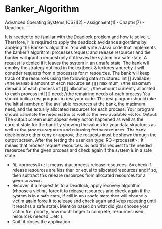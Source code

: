 # Banker_Algorithm
Advanced Operating Systems (CS342) - Assignment(1) - Chapter(7) - Deadlock

It is needed to be familiar with the Deadlock problem and how to solve it. Therefore, it is
required to apply the deadlock avoidance algorithms by applying the Banker's algorithm.
You will write a Java code that implements the banker’s algorithm: processes request and
release resources and the banker will grant a request only if it leaves the system in a safe
state. A request is denied if it leaves the system in an unsafe state.
The bank will employ the strategy outlined in the textbook & lectures whereby it will
consider requests from n processes for m resources. The bank will keep track of the
resources using the following data structures:
int [] available; //the available amount of each resource
int [][] maximum; //the maximum demand of each process
int [][] allocation; //the amount currently allocated to each process
int [][] need; //the remaining needs of each process
You should build a test program to test your code. The test program should take the initial
number of the available resources at the bank, the maximum need, and the actually
allocated resources for each process. Your program should calculate the need matrix as
well as the new available vector.
Output:
The output screen must appear every action happened as well as the current state for the
bank by showing the values for your data structures as well as the process requests and
releasing forthe resources. The bank decisionsto either deny or approve the requests must
be shown through the output screen.
After the testing the user can type:
RQ <process#> <r1> <r2> <r3>: It means that process request resources. So add this
request to the needed resources for the given process and check again if the system
is in a safe state.
- RL <process#> <r1> <r2> <r3>: It means that process release resources. So check if
release resources are less than or equal to allocated resources and if so, then subtract
this release resources from allocated resources for a given process.
- Recover: if a request let to a Deadlock, apply recovery algorithm (choose a victim , force it
to release resources and check again if the system is in a safe state, if still in an unsafe
state then will choose a victim again force it to release and check again and keep
repeating until it reaches a safe state).
Mention based on what did you choose your victim (i.e. priority, how much longer to
complete, resources used, resources needed …etc.).
- Quit: it closes the application
